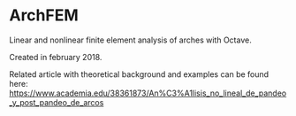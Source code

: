 # ArchFEM
Linear and nonlinear finite element analysis of arches with Octave.

Created in february 2018. 

Related article with theoretical background and examples can be found here: https://www.academia.edu/38361873/An%C3%A1lisis_no_lineal_de_pandeo_y_post_pandeo_de_arcos
